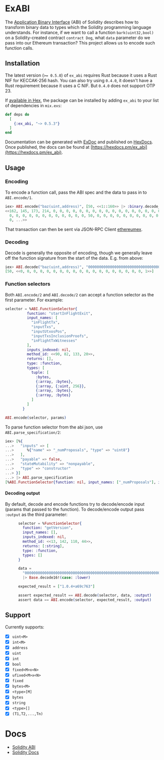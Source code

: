 # ExABI

The [Application Binary Interface](https://solidity.readthedocs.io/en/develop/abi-spec.html) (ABI) of Solidity describes how to transform binary data to types which the Solidity programming language understands. For instance, if we want to call a function `bark(uint32,bool)` on a Solidity-created contract `contract Dog`, what `data` parameter do we pass into our Ethereum transaction? This project allows us to encode such function calls.

## Installation

The latest version (`>= 0.5.0`) of `ex_abi` requires Rust because it uses a Rust NIF for KECCAK-256 hash. You can also try using `0.4.0`, it doesn't have a Rust requirement because it uses a C NIF. But `0.4.0` does not support OTP 23.

If [available in Hex](https://hex.pm/docs/publish), the package can be installed
by adding `ex_abi` to your list of dependencies in `mix.exs`:

```elixir
def deps do
  [
    {:ex_abi, "~> 0.5.3"}
  ]
end
```

Documentation can be generated with [ExDoc](https://github.com/elixir-lang/ex_doc)
and published on [HexDocs](https://hexdocs.pm). Once published, the docs can
be found at [https://hexdocs.pm/ex_abi](https://hexdocs.pm/ex_abi).

## Usage

### Encoding

To encode a function call, pass the ABI spec and the data to pass in to `ABI.encode/1`.

```elixir
iex> ABI.encode("baz(uint,address)", [50, <<1::160>> |> :binary.decode_unsigned])
<<162, 145, 173, 214, 0, 0, 0, 0, 0, 0, 0, 0, 0, 0, 0, 0, 0, 0, 0, 0, 0, 0, 0,
  0, 0, 0, 0, 0, 0, 0, 0, 0, 0, 0, 0, 50, 0, 0, 0, 0, 0, 0, 0, 0, 0, 0, 0, 0, 0,
  0, ...>>
```

That transaction can then be sent via JSON-RPC Client [ethereumex](https://github.com/mana-ethereum/ethereumex).


### Decoding

Decode is generally the opposite of encoding, though we generally leave off the function signature from the start of the data. E.g. from above:

```elixir
iex> ABI.decode("baz(uint,address)", "00000000000000000000000000000000000000000000000000000000000000320000000000000000000000000000000000000000000000000000000000000001" |> Base.decode16!(case: :lower))
[50, <<0, 0, 0, 0, 0, 0, 0, 0, 0, 0, 0, 0, 0, 0, 0, 0, 0, 0, 0, 1>>]
```

### Function selectors

Both `ABI.encode/2` and `ABI.decode/2` can accept a function selector as the first parameter. For example:

``` elixir
selector = %ABI.FunctionSelector{
          function: "startInFlightExit",
          input_names: [
            "inFlightTx",
            "inputTxs",
            "inputUtxosPos",
            "inputTxsInclusionProofs",
            "inFlightTxWitnesses"
          ],
          inputs_indexed: nil,
          method_id: <<90, 82, 133, 20>>,
          returns: [],
          type: :function,
          types: [
            tuple: [
              :bytes,
              {:array, :bytes},
              {:array, {:uint, 256}},
              {:array, :bytes},
              {:array, :bytes}
            ]
          ]
        }

ABI.encode(selector, params)
```

To parse function selector from the abi json, use `ABI.parse_specification/2`:

``` elixir
iex> [%{
...>   "inputs" => [
...>      %{"name" => "_numProposals", "type" => "uint8"}
...>   ],
...>   "payable" => false,
...>   "stateMutability" => "nonpayable",
...>   "type" => "constructor"
...> }]
...> |> ABI.parse_specification
[%ABI.FunctionSelector{function: nil, input_names: ["_numProposals"], inputs_indexed: nil, method_id: <<99, 53, 230, 34>>, returns: [], type: :constructor, types: [uint: 8]}]
```

#### Decoding output

By default, decode and encode functions try to decode/encode input (params that passed to the function). To decode/encode output pass `:output` as the third parameter:

``` elixir
      selector = %FunctionSelector{
        function: "getVersion",
        input_names: [],
        inputs_indexed: nil,
        method_id: <<13, 142, 110, 44>>,
        returns: [:string],
        type: :function,
        types: []
      }

      data =
        "0000000000000000000000000000000000000000000000000000000000000020000000000000000000000000000000000000000000000000000000000000000d312e302e342b6136396337363300000000000000000000000000000000000000"
        |> Base.decode16!(case: :lower)

      expected_result = ["1.0.4+a69c763"]

      assert expected_result == ABI.decode(selector, data, :output)
      assert data == ABI.encode(selector, expected_result, :output)
```


## Support

Currently supports:

  * [X] `uint<M>`
  * [X] `int<M>`
  * [X] `address`
  * [X] `uint`
  * [X] `int`
  * [X] `bool`
  * [X] `fixed<M>x<N>`
  * [X] `ufixed<M>x<N>`
  * [X] `fixed`
  * [X] `bytes<M>`
  * [X] `<type>[M]`
  * [X] `bytes`
  * [X] `string`
  * [X] `<type>[]`
  * [X] `(T1,T2,...,Tn)`

# Docs

* [Solidity ABI](https://solidity.readthedocs.io/en/develop/abi-spec.html)
* [Solidity Docs](https://solidity.readthedocs.io/)
